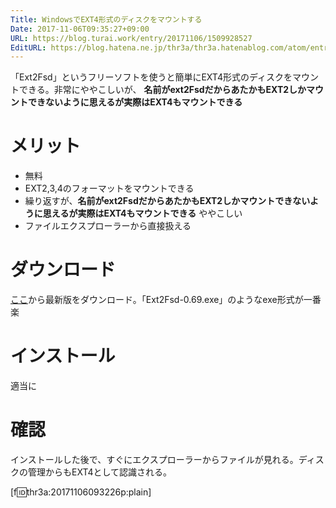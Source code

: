 ```yaml
---
Title: WindowsでEXT4形式のディスクをマウントする
Date: 2017-11-06T09:35:27+09:00
URL: https://blog.turai.work/entry/20171106/1509928527
EditURL: https://blog.hatena.ne.jp/thr3a/thr3a.hatenablog.com/atom/entry/8599973812314918319
---
```


「Ext2Fsd」というフリーソフトを使うと簡単にEXT4形式のディスクをマウントできる。非常にややこしいが、 **名前がext2FsdだからあたかもEXT2しかマウントできないように思えるが実際はEXT4もマウントできる**

# メリット

- 無料
- EXT2,3,4のフォーマットをマウントできる
- 繰り返すが、**名前がext2FsdだからあたかもEXT2しかマウントできないように思えるが実際はEXT4もマウントできる** ややこしい
- ファイルエクスプローラーから直接扱える


# ダウンロード

[ここ](https://sourceforge.net/projects/ext2fsd/files/Ext2fsd/)から最新版をダウンロード。「Ext2Fsd-0.69.exe」のようなexe形式が一番楽

# インストール

適当に

# 確認

インストールした後で、すぐにエクスプローラーからファイルが見れる。ディスクの管理からもEXT4として認識される。

[f:id:thr3a:20171106093226p:plain]
